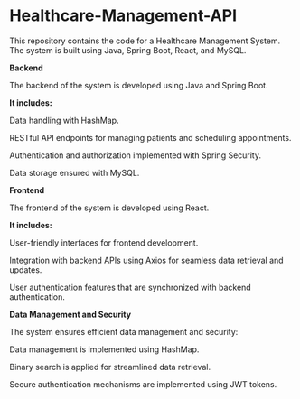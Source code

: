 # Healthcare-Management-API

This repository contains the code for a Healthcare Management System. The system is built using Java, Spring Boot, React, and MySQL.

**Backend**

The backend of the system is developed using Java and Spring Boot. 

**It includes:**

Data handling with HashMap.

RESTful API endpoints for managing patients and scheduling appointments.

Authentication and authorization implemented with Spring Security.

Data storage ensured with MySQL.

**Frontend**

The frontend of the system is developed using React. 

**It includes:**

User-friendly interfaces for frontend development.

Integration with backend APIs using Axios for seamless data retrieval and updates.

User authentication features that are synchronized with backend authentication.

**Data Management and Security**

The system ensures efficient data management and security:

Data management is implemented using HashMap.

Binary search is applied for streamlined data retrieval.

Secure authentication mechanisms are implemented using JWT tokens.

